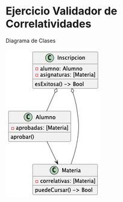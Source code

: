 # Ejercicio Validador de Correlatividades

Diagrama de Clases

![image alt](https://github.com/nahuelterrazas/dds-utn-tpi-correlatividades/blob/main/diagrama-de-clases.png)
